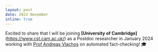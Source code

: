 ```yaml
---
layout: post
date: 2023 November
inline: true
---
```


Excited to share that I will be joining **[University of Cambridge]**(https://www.cst.cam.ac.uk/) as a Postdoc researcher in January 2024 working with [Prof Andreas Vlachos](https://www.cst.cam.ac.uk/people/av308) on automated fact-checking! 🎓

